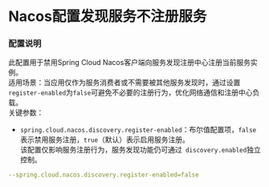 # Nacos配置发现服务不注册服务


### 配置说明
此配置用于禁用Spring Cloud Nacos客户端向服务发现注册中心注册当前服务实例。  
适用场景：当应用仅作为服务消费者或不需要被其他服务发现时，通过设置`register-enabled`为`false`可避免不必要的注册行为，优化网络通信和注册中心负载。  
关键参数：  
- `spring.cloud.nacos.discovery.register-enabled`：布尔值配置项，`false`表示禁用服务注册，`true`（默认）表示启用服务注册。  
该配置仅影响服务注册行为，服务发现功能仍可通过` discovery.enabled`独立控制。
```yaml
--spring.cloud.nacos.discovery.register-enabled=false
```